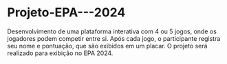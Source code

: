 # Projeto-EPA---2024
Desenvolvimento de uma plataforma interativa com 4 ou 5 jogos, onde os jogadores podem competir entre si. Após cada jogo, o participante registra seu nome e pontuação, que são exibidos em um placar. O projeto será realizado para exibição no EPA 2024.
